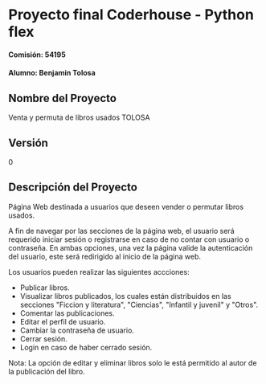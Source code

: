 # Proyecto final Coderhouse - Python flex
#### Comisión: 54195 
#### Alumno: Benjamin Tolosa

## Nombre del Proyecto
Venta y permuta de libros usados TOLOSA

## Versión
0

## Descripción del Proyecto
Página Web destinada a usuarios que deseen vender o permutar libros usados.

A fin de navegar por las secciones de la página web, el usuario será requerido iniciar sesión o registrarse en caso de no contar con usuario o contraseña. En ambas opciones, una vez la página valide la autenticación del usuario, este será redirigido al inicio de la página web.

Los usuarios pueden realizar las siguientes accciones:
- Publicar libros.
- Visualizar libros publicados, los cuales están distribuidos en las secciones "Ficcion y literatura", "Ciencias", "Infantil y juvenil" y "Otros".
- Comentar las publicaciones.
- Editar el perfil de usuario.
- Cambiar la contraseña de usuario.
- Cerrar sesión.
- Login en caso de haber cerrado sesión.

Nota: La opción de editar y eliminar libros solo le está permitido al autor de la publicación del libro.